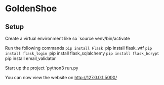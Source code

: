 # GoldenShoe

## Setup 
Create a virtual environment like so
`source venv/bin/activate

Run the following commands
  `pip install Flask
  `pip install flask_wtf
  `pip install flask_login
  `pip install flask_sqlalchemy
  `pip install flask_bcrypt
  `pip install email_validator
  
Start up the project
  `python3 run.py
  
You can now view the website on http://127.0.0.1:5000/
